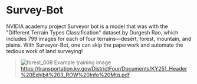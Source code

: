 # Survey-Bot
NVIDIA academy project
Surveyor bot is a model that was with the "Different Terrain Types Classification" dataset by Durgesh Rao, which includes 799 images for each of four terrains—desert, forest, mountain, and plains. With Surveyor-Bot, one can skip the paperwork and automate the tedious work of land surveying!
> ![forest_008](https://github.com/user-attachments/assets/947d0e69-6ece-4298-bb31-913984f86125)
Example training image https://transportation.ky.gov/DistrictFour/Documents/KY251_Header%20Exhibit%203_ROW%20Info%20Mtg.pdf
